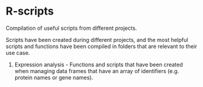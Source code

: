 # R-scripts
Compilation of useful scripts from different projects. 

Scripts have been created during different projects, and the most helpful scripts and functions have been compiled in folders that are relevant to their use case. 

1. Expression analysis - Functions and scripts that have been created when managing data frames that have an array of identifiers (e.g. protein names or gene names). 
